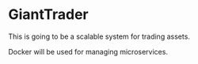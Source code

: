# GiantTrader 
This is going to be a scalable system for trading assets.

Docker will be used for managing microservices.
